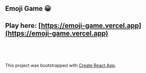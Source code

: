 ## Emoji Game 😀

## Play here: [https://emoji-game.vercel.app](https://emoji-game.vercel.app)

<br />
<br />
<br />

This project was bootstrapped with [Create React App](https://github.com/facebookincubator/create-react-app).


